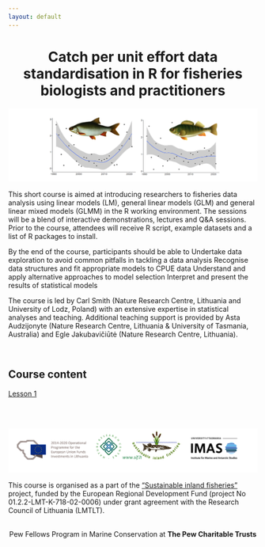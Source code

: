 ```yaml
---
layout: default
---
```


<h1 style="text-align:center;">Catch per unit effort data standardisation in R for fisheries biologists and practitioners </h1>

![course_image](./images/course_image.png)


This short course is aimed at introducing researchers to fisheries data analysis using linear models (LM), general linear models (GLM) and general linear mixed models (GLMM) in the R working environment. The sessions will be a blend of interactive demonstrations, lectures and Q&A sessions. Prior to the course, attendees will receive R script, example datasets and a list of R packages to install.

By the end of the course, participants should be able to
Undertake data exploration to avoid common pitfalls in tackling a data analysis
Recognise data structures and fit appropriate models to CPUE data
Understand and apply alternative approaches to model selection
Interpret and present the results of statistical models

The course is led by Carl Smith (Nature Research Centre, Lithuania and University of Lodz, Poland) with an extensive expertise in statistical analyses and teaching. Additional teaching support is provided by Asta Audzijonyte (Nature Research Centre, Lithuania & University of Tasmania, Australia) and Egle Jakubavičiūtė (Nature Research Centre, Lithuania). 


<br/>

## Course content

[Lesson 1](1-introduction.md)

<br/>


<br/>


![logos](./images/logos_all.png)

This course is organised as a part of the [“Sustainable inland fisheries”](https://en.sif.lt/home%20--%20EN/) project, funded by the European Regional Development Fund (project No 01.2.2-LMT-K-718-02-0006) under grant agreement with the Research Council of Lithuania (LMTLT).

<br/>

<center>
Pew Fellows Program in Marine Conservation at

<b>
The Pew Charitable Trusts
</b>

</center> 
 